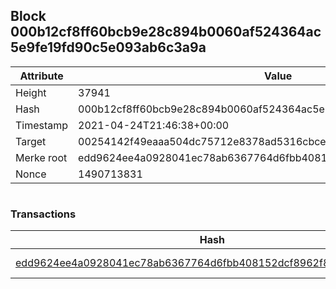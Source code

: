 ## Block 000b12cf8ff60bcb9e28c894b0060af524364ac5e9fe19fd90c5e093ab6c3a9a

Attribute | Value
--- | ---
Height | 37941
Hash | 000b12cf8ff60bcb9e28c894b0060af524364ac5e9fe19fd90c5e093ab6c3a9a
Timestamp | 2021-04-24T21:46:38+00:00
Target | 00254142f49eaaa504dc75712e8378ad5316cbcead634704b3734b6271167cc4
Merke root | edd9624ee4a0928041ec78ab6367764d6fbb408152dcf8962f8e77abe5721cda
Nonce | 1490713831

```

```

### Transactions

Hash | Amount
--- | ---
[edd9624ee4a0928041ec78ab6367764d6fbb408152dcf8962f8e77abe5721cda](edd9624ee4a0928041ec78ab6367764d6fbb408152dcf8962f8e77abe5721cda.md) | 10.00000000 SKEPTI 
